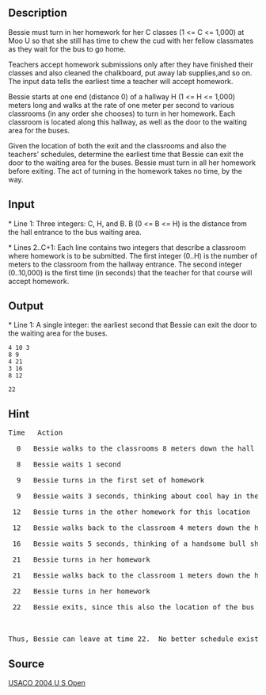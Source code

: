 <h2>Description</h2><p>Bessie must turn in her homework for her C classes (1 &lt;= C &lt;= 1,000) at Moo U so that she still has time to chew the cud with her fellow classmates as they wait for the bus to go home.
</p>
Teachers accept homework submissions only after they have finished their classes and also cleaned the chalkboard, put away lab supplies,and so on. The input data tells the earliest time a teacher will accept homework.

Bessie starts at one end (distance 0) of a hallway H (1 &lt;= H &lt;= 1,000) meters long and walks at the rate of one meter per second to various classrooms (in any order she chooses) to turn in her homework.  Each classroom is located along this hallway, as well as the door to the waiting area for the buses.

Given the location of both the exit and the classrooms and also the teachers' schedules, determine the earliest time that Bessie can exit the door to the waiting area for the buses.  Bessie must turn in all her homework before exiting.  The act of turning in the homework takes no time, by the way.<h2>Input</h2><p>* Line 1: Three integers: C, H, and B.  B (0 &lt;= B &lt;= H) is the distance from the hall entrance to the bus waiting area.
</p>
* Lines 2..C+1: Each line contains two integers that describe a classroom where homework is to be submitted. The first integer (0..H) is the number of meters to the classroom from the hallway entrance.  The second integer (0..10,000) is the first time (in seconds) that the teacher for that course will accept homework.
<h2>Output</h2><p>* Line 1: A single integer: the earliest second that Bessie can exit the door to the waiting area for the buses.
</p><pre><code class="language-input1">4 10 3
8 9
4 21
3 16
8 12
</code></pre><pre><code class="language-output1">22
</code></pre><h2>Hint</h2><pre>Time   Action
<br>  0   Bessie walks to the classrooms 8 meters down the hall (at 8m)
<br>  8   Bessie waits 1 second
<br>  9   Bessie turns in the first set of homework 
<br>  9   Bessie waits 3 seconds, thinking about cool hay in the summertime
<br> 12   Bessie turns in the other homework for this location
<br> 12   Bessie walks back to the classroom 4 meters down the hall (at 4m)
<br> 16   Bessie waits 5 seconds, thinking of a handsome bull she once met
<br> 21   Bessie turns in her homework
<br> 21   Bessie walks back to the classroom 1 meters down the hall (at 3m)
<br> 22   Bessie turns in her homework
<br> 22   Bessie exits, since this also the location of the bus exit
<br>
<br>Thus, Bessie can leave at time 22.  No better schedule exists.</pre><h2>Source</h2><a href="searchproblem?field=source&amp;key=USACO+2004+U+S+Open">USACO 2004 U S Open</a>
